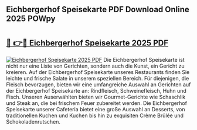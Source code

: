 ## Eichbergerhof Speisekarte PDF Download Online 2025 POWpy

# <h2><a href="http://gc9hrg.nevu.top/?p=Eichbergerhof+Speisekarte">🔗 👉🔴 Eichbergerhof Speisekarte 2025 PDF</a></h2>

[![Eichbergerhof Speisekarte 2025 PDF](https://i.imgur.com/dBaPXMq.png)](http://gc9hrg.nevu.top/?p=Eichbergerhof+Speisekarte)
Die Eichbergerhof Speisekarte ist nicht nur eine Liste von Gerichten, sondern auch die Kunst, ein Gericht zu kreieren. Auf der Eichbergerhof Speisekarte unseres Restaurants finden Sie leichte und frische Salate in unserem speziellen Bereich. Für diejenigen, die Fleisch bevorzugen, bieten wir eine umfangreiche Auswahl an Gerichten auf der Eichbergerhof Speisekarte an: Rindfleisch, Schweinefleisch, Huhn und Fisch. Unseren Auserwählten bieten wir Gourmet-Gerichte wie Schaschlik und Steak an, die bei frischem Feuer zubereitet werden. Die Eichbergerhof Speisekarte unserer Cafeteria bietet eine große Auswahl an Desserts, von traditionellen Kuchen und Kuchen bis hin zu exquisiten Crème Brûlée und Schokoladenrutschen.
